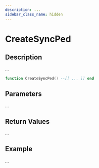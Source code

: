 ```yaml
---
description: ...
sidebar_class_name: hidden
---
```


# CreateSyncPed

## Description

...

```lua
function CreateSyncPed() --[[ ... ]] end
```

## Parameters

...

## Return Values

...

## Example

...

